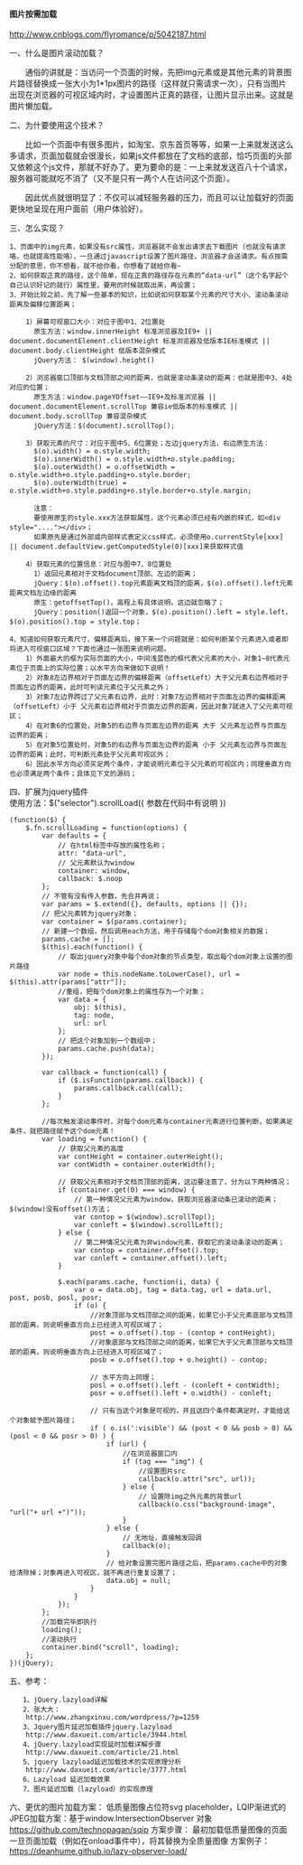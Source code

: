 #### 图片按需加载
http://www.cnblogs.com/flyromance/p/5042187.html

一、什么是图片滚动加载？

　　通俗的讲就是：当访问一个页面的时候，先把img元素或是其他元素的背景图片路径替换成一张大小为1*1px图片的路径（这样就只需请求一次），只有当图片出现在浏览器的可视区域内时，才设置图片正真的路径，让图片显示出来。这就是图片懒加载。

二、为什要使用这个技术？

　　比如一个页面中有很多图片，如淘宝、京东首页等等，如果一上来就发送这么多请求，页面加载就会很漫长，如果js文件都放在了文档的底部，恰巧页面的头部又依赖这个js文件，那就不好办了。更为要命的是：一上来就发送百八十个请求，服务器可能就吃不消了（又不是只有一两个人在访问这个页面）。

　　因此优点就很明显了：不仅可以减轻服务器的压力，而且可以让加载好的页面更快地呈现在用户面前（用户体验好）。

三、怎么实现？

    1、页面中的img元素，如果没有src属性，浏览器就不会发出请求去下载图片（也就没有请求咯，也就提高性能咯），一旦通过javascript设置了图片路径，浏览器才会送请求。有点按需分配的意思，你不想看，就不给你看，你想看了就给你看~
    2、如何获取正真的路径，这个简单，现在正真的路径存在元素的“data-url”（这个名字起个自己认识好记的就行）属性里，要用的时候就取出来，再设置；
    3、开始比较之前，先了解一些基本的知识，比如说如何获取某个元素的尺寸大小、滚动条滚动距离及偏移位置距离；  

        1）屏幕可视窗口大小：对应于图中1、2位置处
          原生方法：window.innerHeight 标准浏览器及IE9+ || document.documentElement.clientHeight 标准浏览器及低版本IE标准模式 || document.body.clientHeight 低版本混杂模式
          jQuery方法： $(window).height()

        2）浏览器窗口顶部与文档顶部之间的距离，也就是滚动条滚动的距离：也就是图中3、4处对应的位置；
          原生方法：window.pageYOffset——IE9+及标准浏览器 || document.documentElement.scrollTop 兼容ie低版本的标准模式 || document.body.scrollTop 兼容混杂模式
          jQuery方法：$(document).scrollTop();

        3）获取元素的尺寸：对应于图中5、6位置处；左边jquery方法，右边原生方法：
          $(o).width() = o.style.width;
          $(o).innerWidth() = o.style.width+o.style.padding;
          $(o).outerWidth() = o.offsetWidth = o.style.width+o.style.padding+o.style.border;
          $(o).outerWidth(true) = o.style.width+o.style.padding+o.style.border+o.style.margin;

          注意：
          要使用原生的style.xxx方法获取属性，这个元素必须已经有内嵌的样式，如<div style="...."></div>；
          如果原先是通过外部或内部样式表定义css样式，必须使用o.currentStyle[xxx] || document.defaultView.getComputedStyle(0)[xxx]来获取样式值

        4）获取元素的位置信息：对应与图中7、8位置处
          1）返回元素相对于文档document顶部、左边的距离；
          jQuery：$(o).offset().top元素距离文档顶的距离，$(o).offset().left元素距离文档左边缘的距离
          原生：getoffsetTop()，高程上有具体说明，这边就忽略了；
          jQuery：position()返回一个对象，$(o).position().left = style.left，$(o).position().top = style.top；

    4、知道如何获取元素尺寸、偏移距离后，接下来一个问题就是：如何判断某个元素进入或者即将进入可视窗口区域？下面也通过一张图来说明问题。
        1）外面最大的框为实际页面的大小，中间浅蓝色的框代表父元素的大小，对象1~8代表元素位于页面上的实际位置；以水平方向来做如下说明！
        2）对象8左边界相对于页面左边界的偏移距离（offsetLeft）大于父元素右边界相对于页面左边界的距离，此时可判读元素位于父元素之外；
        3）对象7左边界跨过了父元素右边界，此时：对象7左边界相对于页面左边界的偏移距离（offsetLeft）小于 父元素右边界相对于页面左边界的距离，因此对象7就进入了父元素可视区；
        4）在对象6的位置处，对象5的右边界与页面左边界的距离 大于 父元素左边界与页面左边界的距离；
        5）在对象5位置处时，对象5的右边界与页面左边界的距离 小于 父元素左边界与页面左边界的距离；此时，可判断元素处于父元素可视区外；
        6）因此水平方向必须买足两个条件，才能说明元素位于父元素的可视区内；同理垂直方向也必须满足两个条件；具体见下文的源码；

四、扩展为jquery插件  
使用方法：$("selector").scrollLoad({ 参数在代码中有说明 })

    (function($) {
        $.fn.scrollLoading = function(options) {
            var defaults = {
                // 在html标签中存放的属性名称；
                attr: "data-url",
                // 父元素默认为window
                container: window,
                callback: $.noop
            };
            // 不管有没有传入参数，先合并再说；
            var params = $.extend({}, defaults, options || {});
            // 把父元素转为jquery对象；
            var container = $(params.container);
            // 新建一个数组，然后调用each方法，用于存储每个dom对象相关的数据；
            params.cache = [];
            $(this).each(function() {
                // 取出jquery对象中每个dom对象的节点类型，取出每个dom对象上设置的图片路径
                var node = this.nodeName.toLowerCase(), url = $(this).attr(params["attr"]);
                //重组，把每个dom对象上的属性存为一个对象；
                var data = {
                    obj: $(this),
                    tag: node,
                    url: url
                };
                // 把这个对象加到一个数组中；
                params.cache.push(data);
            });

            var callback = function(call) {
                if ($.isFunction(params.callback)) {
                    params.callback.call(call);
                }
            };

            //每次触发滚动事件时，对每个dom元素与container元素进行位置判断，如果满足条件，就把路径赋予这个dom元素！
            var loading = function() {
                // 获取父元素的高度
                var contHeight = container.outerHeight();
                var contWidth = container.outerWidth();

                // 获取父元素相对于文档页顶部的距离，这边要注意了，分为以下两种情况；
                if (container.get(0) === window) {
                    // 第一种情况父元素为window，获取浏览器滚动条已滚动的距离；$(window)没有offset()方法；
                    var contop = $(window).scrollTop();
                    var conleft = $(window).scrollLeft();
                } else {
                    // 第二种情况父元素为非window元素，获取它的滚动条滚动的距离；
                    var contop = container.offset().top;
                    var conleft = container.offset().left;
                }

                $.each(params.cache, function(i, data) {
                    var o = data.obj, tag = data.tag, url = data.url, post, posb, posl, posr;
                    if (o) {
                        //对象顶部与文档顶部之间的距离，如果它小于父元素底部与文档顶部的距离，则说明垂直方向上已经进入可视区域了；
                        post = o.offset().top - (contop + contHeight);
                        //对象底部与文档顶部之间的距离，如果它大于父元素顶部与文档顶部的距离，则说明垂直方向上已经进入可视区域了；
                        posb = o.offset().top + o.height() - contop;

                        // 水平方向上同理；
                        posl = o.offset().left - (conleft + contWidth);
                        posr = o.offset().left + o.width() - conleft;

                        // 只有当这个对象是可视的，并且这四个条件都满足时，才能给这个对象赋予图片路径；
                        if ( o.is(':visible') && (post < 0 && posb > 0) && (posl < 0 && posr > 0) ) {
                            if (url) {
                                //在浏览器窗口内
                                if (tag === "img") {
                                    //设置图片src
                                    callback(o.attr("src", url));
                                } else {
                                    // 设置除img之外元素的背景url
                                    callback(o.css("background-image", "url("+ url +")"));
                                }
                            } else {
                                // 无地址，直接触发回调
                                callback(o);
                            }
                            // 给对象设置完图片路径之后，把params.cache中的对象给清除掉；对象再进入可视区，就不再进行重复设置了；
                            data.obj = null;
                        }
                    }
                });
            };
            //加载完毕即执行
            loading();
            //滚动执行
            container.bind("scroll", loading);
        };
    })(jQuery);
五、参考：

    　　1、jQuery.lazyload详解
    　　2、张大大：
        http://www.zhangxinxu.com/wordpress/?p=1259
    　　3、Jquery图片延迟加载插件jquery.lazyload
        http://www.daxueit.com/article/3944.html
    　　4、jQuery.lazyload实现延时加载详解步骤
        http://www.daxueit.com/article/21.html
    　　5、jquery lazyload延迟加载技术的实现原理分析
        http://www.daxueit.com/article/3777.html
    　　6、Lazyload 延迟加载效果
    　　7、图片延迟加载（lazyload）的实现原理

六、更优的图片加载方案：
低质量图像占位符svg placeholder，LQIP渐进式的JPEG加载方案：基于window.IntersectionObserver 对象
https://github.com/technopagan/sqip
方案步骤：
最初加载低质量图像的页面
一旦页面加载（例如在onload事件中），将其替换为全质量图像
方案例子：
https://deanhume.github.io/lazy-observer-load/
